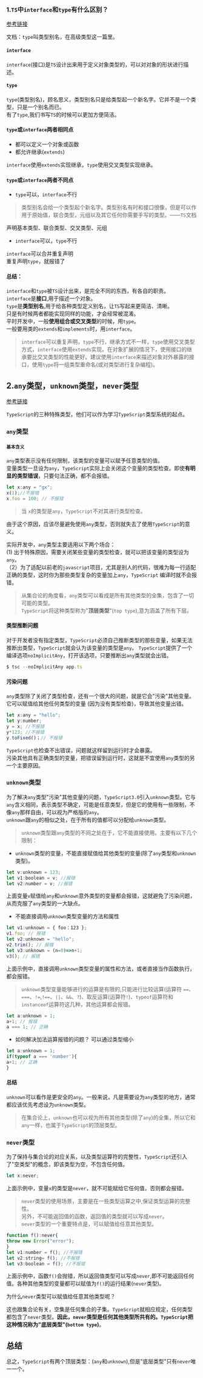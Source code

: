 ### 1.`TS`中`interface`和`type`有什么区别？   

[参考链接](https://juejin.cn/post/7063521133340917773)  

文档：`type`叫类型别名，在高级类型这一篇里。   

#### `interface`   
`interface`(接口)是`TS`设计出来用于定义对象类型的，可以对对象的形状进行描述。    
#### `type`  
`type`(类型别名)，顾名思义，类型别名只是给类型起一个新名字。它并不是一个类型，只是一个别名而已。   
有了`type`,我们书写`TS`的时候可以更加方便简洁。   

#### `type`或`interface`两者相同点   
+ 都可以定义一个对象或函数      
+ 都允许继承(`extends`)  

`interface`使用`extends`实现继承，`type`使用交叉类型实现继承。   

#### `type`或`interface`两者不同点   
+ `type`可以，`interface`不行   

> 类型别名会给一个类型起个新名字。类型别名有时和接口很像，但是可以作用于原始值，联合类型，元组以及其它任何你需要手写的类型。——`TS`文档   

声明基本类型、联合类型、交叉类型、元组    

+ `interface`可以，`type`不行  

`interface`可以合并重复声明   
重复声明`type`，就报错了   

#### 总结：  
`interface`和`type`被`TS`设计出来，是完全不同的东西，有各自的职责。   
`interface`是**接口**,用于描述一个对象。  
`type`是**类型别名**,用于给各种类型定义别名，让`TS`写起来更简洁、清晰。   
只是有时候两者都能实现同样的功能，才会经常被混淆。   
平时开发中，一般**使用组合或交叉类型**的时候，用`type`。   
一般要用类的`extends`和`implements`时，用`interface`。   

> `interface`可以重复声明，`type`不行，继承方式不一样，`type`使用交叉类型方式，`interface`使用`extends`实现。在对象扩展的情况下，使用接口的继承要比交叉类型的性能更好。建议使用`interface`来描述对象对外暴露的接口，使用`type`将一组类型重命名(或对类型进行复杂编程)。   


## 2.`any`类型，`unknown`类型，`never`类型    

[参考链接](https://typescript.p6p.net/typescript-tutorial/any.html)

`TypeScript`的三种特殊类型，他们可以作为学习`TypeScript`类型系统的起点。  
### `any`类型  
#### `基本含义`  
`any`类型表示没有任何限制，该类型的变量可以赋予任意类型的值。  
变量类型一旦设为`any`，`TypeScript`实际上会关闭这个变量的类型检查。即使**有明显的类型错误**，只要句法正确，都不会报错。
```javascript
let x:any = "gx";
x(1);//不报错  
x.foo = 100; // 不报错
```  
> 当 `x`的类型是`any`，`TypeScript`不对其进行类型检查。   

由于这个原因，应该尽量避免使用`any`类型，否则就失去了使用`TypeScript`的意义。    

实际开发中，`any`类型主要适用以下两个场合：   
(1) 出于特殊原因，需要关闭某些变量的类型检查，就可以把该变量的类型设为`any`。   
（2）为了适配以前老的`javascript`项目，尤其是别人的代码，很难为每一行适配正确的类型，这时你为那些类型复杂的变量加上`any`，`TypeScript` 编译时就不会报错。  
> 从集合论的角度看，`any`类型可以看成是所有其他类型的全集，包含了一切可能的类型。  
`TypeScript`将这种类型称为"**顶层类型**"(`top type`),意为涵盖了所有下层。 
#### 类型推断问题

对于开发者没有指定类型，`TypeScript`必须自己推断类型的那些变量，如果无法推断出类型，`TypeScript`就会认为该变量的类型是`any`。
`TypeScript`提供了一个编译选项`noImplicitAny`，打开该选项，只要推断出`any`类型就会出错。   
```javascript
$ tsc --noImplicitAny app.ts
``` 
#### 污染问题
`any`类型除了关闭了类型检查，还有一个很大的问题，就是它会"污染"其他变量。它可以赋值给其他任何类型的变量
(因为没有类型检查)，导致其他变量出错。
```javascript
let x:any = "hello";
let y:number;
y = x; //不报错  
y*123; //不报错  
y.toFixed()；// 不报错   
```  
`TypeScript`也检查不出错误，问题就这样留到运行时才会暴露。   
污染其他具有正确类型的变量，把错误留到运行时，这就是不宜使用`any`类型的另一个主要原因。    
### `unknown`类型   
为了解决`any`类型"污染"其他变量的问题，`TypeScript3.0`引入`unknown`类型。它与`any`含义相同，表示类型不确定，可能是任意类型，但是它的使用有一些限制，不像`any`那样自由，可以视为严格版的`any`。   
`unknown`跟`any`的相似之处，在于所有的值都可以分配给`unknown`类型。   
> `unknown`类型跟`any`类型的不同之处在于，它不能直接使用。主要有以下几个限制：

+ `unknown`类型的变量，不能直接赋值给其他类型的变量(除了`any`类型和`unknown`类型)。   

```javascript
let v:unknown = 123;
let v1:boolean = v; //报错  
let v2:number = v; //报错  
```  
上面变量`v`赋值给`any`和`unknown`意外类型的变量都会报错，这就避免了污染问题，从而克服了`any`类型的一大缺点。   

+ 不能直接调用`unknown`类型变量的方法和属性
```javascript
let v1:unknown = { foo：123 };
v1.foo; // 报错  
let v2:unknown = "hello";
v2.trim(); // 报错  
let v3:unknown = (n=0)=>n+1;
v3(); // 报错
```  
上面示例中，直接调用`unknown`类型变量的属性和方法，或者直接当作函数执行，都会报错。

> `unknown`类型变量能够进行的运算是有限的,只能进行比较运算(运算符 `==`、`===`、`!=`,`!==`、`||`、`&&`、`?`)、取反运算(运算符`!`)、`typeof`运算符和`instanceof`运算符这几种，其他运算都会报错。   

```javascript
let a:unknown = 1;
a+1; // 报错
a === 1; // 正确
```
+ 如何解决加法运算报错的问题？
 可以通过类型缩小

```javascript
let a:unknown = 1;
if(typeof a === 'number'){
a+1; // 正确
}
```
#### 总结
`unknown`可以看作是更安全的`any`。一般来说，凡是需要设为`any`类型的地方，通常都应该优先考虑设为`unknown`类型。
> 在集合论上，`unknown`也可以视为所有其他类型(除了`any`)的全集，所以它和`any`一样，也属于`TypeScript`的顶层类型。

### `never`类型
为了保持与集合论的对应关系，以及类型运算符的完整性，`TypeScript`还引入了"空类型"的概念，即该类型为空，不包含任何值。
```javascript
let x:never;
```
上面示例中，变量`x`的类型是`never`，就不可能赋给它任何值，否则都会报错。
> `never`类型的使用场景，主要是在一些类型运算之中,保证类型运算的完整性。   
> 另外，不可能返回值的函数，返回值的类型就可以写成`never`。  
> `never`类型的一个重要特点是，可以赋值给任意其他类型。

```javascript
function f():never{
throw new Error("error");
}
let v1:number = f(); //不报错
let v2:string= f(); //不报错
let v3:boolean = f(); //不报错
```  
上面示例中，函数`f()`会抛错，所以返回值类型可以写成`never`,即不可能返回任何值。各种其他类型的变量都可以赋值为`f()`的运行结果(`never`类型)。   

为什么`never`类型可以赋值给任意其他类型呢？   

这也跟集合论有关，空集是任何集合的子集。`TypeScript`就相应规定，任何类型都包含了`never`类型。**因此，`never`类型是任何其他类型所共有的。`TypeScript`把这种情况称为"底层类型"(`bottom type`)**。  

## 总结
总之，`TypeScript`有两个顶层类型：(`any`和`unknown`),但是"底层类型"只有`never`唯一一个。



